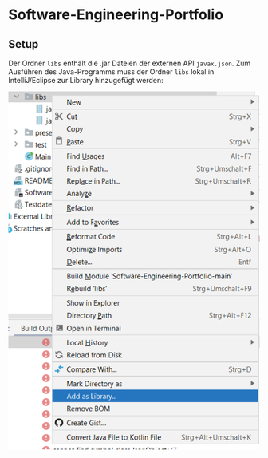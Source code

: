 # Software-Engineering-Portfolio

## Setup

Der Ordner `libs` enthält die .jar Dateien der externen API `javax.json`.
Zum Ausführen des Java-Programms muss der Ordner `libs` lokal in IntelliJ/Eclipse zur Library hinzugefügt werden:

![Libraray](Library.png)